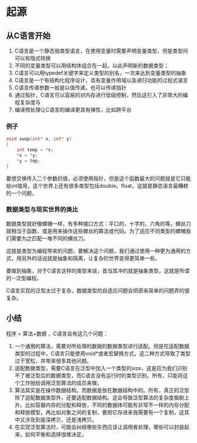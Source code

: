 # 起源

## 从C语言开始

1. C语言是一个静态弱类型语言，在使用变量时需要声明变量类型，但是类型间可以有隐式转换
2. 不同的变量类型可以用结构体组合在一起，以此声明新的数据类型；
3. C语言可以用typedef关键字来定义类型的别名，一次来达到变量类型的抽象
4. C语言是一个有结构化程序设计，具有变量作用域以及递归功能的过程式语言
5. C语言传递参数一般是以值传递，也可以传递指针
6. 通过指针，C语言可以容易的对内存进行低级控制，然后这引入了非常大的编程复杂度与
7. 编译预处理让C语言的编译更具有弹性，比如跨平台

### 例子

```c
void swap(int* x, int* y)
{
	int temp = *x;
	*x = *y;
	*y = tmp;
}

```

要想交换传入二个参数的值，必须使用指针，但是这个函数最大的问题就是它只能给int值用，这个世界上还有很多类型包括double，float，这就是静态语言最糟糕的一个问题。

### 数据类型与现实世界的类比

数据类型就好像螺帽一样，有多种接口方式：平口的，十字的，六角的等。螺丝刀就相当于函数，或是用来操作这些螺丝的算法或代码。为了适应不同类型的螺帽我们需要为之匹配一堆不同的螺丝刀。

这就是类型为编程带来的问题，要解决这个问题，我们通过使用一种更为通用的方式，用另外的话说就是抽象和隔离，让复杂的世界变得更简单一些。


要做到抽象，对于C语言这样的类型来说，首当其冲的就是抽象类型，这就是所谓的--泛型编程。

C语言实现的泛型太过于复杂，数据类型的自适应问题会把原来简单的问题弄的很复杂。

## 小结

程序 = 算法+数据  ，C语言会有这几个问题：

1. 一个通用的算法，需要对所处理的数据的数据类型进行适配。但是在适配数据类型的过程中，C语言只能使用void*或者宏替换方式，这二种方式导致了类型过于宽松，并带来很多其他问题。
2. 适配数据类型，需要C语言在泛型中加入一个类型的size，这是应为我们识别不了被泛型后的数据类型，而C语言没有运行时的类型识别。所有，只能将这个工作抛给调用泛型算法的成员来做。
3. 算法其实是在操作数据结构，而数据是放在数据结构中的。所有，真正的泛型除了适配数据类型外，还要适配数据结构。这会导致泛型算法的复杂度极剧上升。比如容器内存的分配和释放，不同的数据体可能有非常不一样的内存分配和释放模型，再比如对象之间的复制，要把它存进来我需要有一个复制，这其中又涉及到是深拷贝，还是浅拷贝。
4. 在实现泛型算法时，可能会纠结哪些东西应该让调用者处理，哪些可以封装起来，如何平衡和选择很难决定。